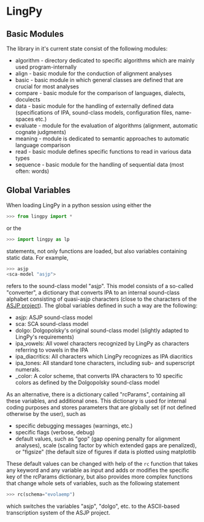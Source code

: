 # LingPy

## Basic Modules

The library in it's current state consist of the following modules:

* algorithm - directory dedicated to specific algorithms which are mainly used program-internally
* align - basic module for the conduction of alignment analyses
* basic - basic module in which general classes are defined that are crucial for most analyses
* compare - basic module for the comparison of languages, dialects, doculects
* data - basic module for the handling of externally defined data (specifications of IPA, sound-class models, configuration files, name-spaces etc.)
* evaluate - module for the evaluation of algorithms (alignment, automatic cognate judgments)
* meaning - module is dedicated to semantic approaches to automatic language comparison
* read - basic module defines specific functions to read in various data types
* sequence - basic module for the handling of sequential data (most often: words)

## Global Variables

When loading LingPy in a python session using either the 
```python
>>> from lingpy import *
```
or the 
```python
>>> import lingpy as lp
```
statements, not only functions are loaded, but also variables containing static data. For example, 
```python
>>> asjp
<sca-model "asjp">
```
refers to the sound-class model "asjp". This model consists of a so-called "converter", a dictionary that converts IPA to an internal sound-class alphabet consisting of quasi-asjp characters (close to the characters of the [ASJP project](http://email.eva.mpg.de/~wichmann/ASJPHomePage.htm])). The global variables defined in such a way are the following:

* asjp: ASJP sound-class model
* sca: SCA sound-class model
* dolgo: Dolgopolsky's original sound-class model (slightly adapted to LingPy's requirements)
* ipa_vowels: All vowel characters recognized by LingPy as characters referring to vowels in the IPA
* ipa_diacritics: All characters which LingPy recognizes as IPA diacritics
* ipa_tones: All standard tone characters, including sub- and superscript numerals.
* _color: A color scheme, that converts IPA characters to 10 specific colors as defined by the Dolgopolsky sound-class model

As an alternative, there is a dictionary called "rcParams", containing all these variables, and additional ones. This dictionary is used for internal coding purposes and stores parameters that are globally set (if not defined otherwise by the user), such as

* specific debugging messages (warnings, etc.)
* specific flags (verbose, debug)
* default values, such as "gop" (gap opening penalty for alignment analyses), scale (scaling factor by which extended gaps are penalized), or "figsize" (the default size of figures if data is plotted using matplotlib

These default values can be changed with help of the ```rc``` function that takes any keyword and any variable as input and adds or modifies the specific key of the rcParams dictionary, but also provides more complex functions that change whole sets of variables, such as the following statement

```python
>>> rc(schema="evolaemp")
```

which switches the variables "asjp", "dolgo", etc. to the ASCII-based transcription system of the ASJP project.
